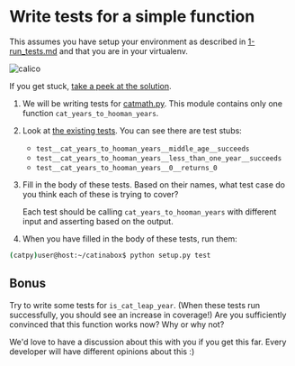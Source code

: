 # Write tests for a simple function

This assumes you have setup your environment as described in [1-run_tests.md](/steps/1-run_tests.md)
and that you are in your virtualenv.

![calico](../pics/calico.png)

If you get stuck, [take a peek at the solution](https://github.com/keeppythonweird/catinabox/blob/solutions/tests/test_catmath.py).

1. We will be writing tests for [catmath.py](../catinabox/catmath.py).
   This module contains only one function ```cat_years_to_hooman_years```.

2. Look at [the existing tests](../tests/test_catmath.py). You can see there
   are test stubs:
   
   * ```test__cat_years_to_hooman_years__middle_age__succeeds```
   * ```test__cat_years_to_hooman_years__less_than_one_year__succeeds```
   * ```test__cat_years_to_hooman_years__0__returns_0```
   
3. Fill in the body of these tests. Based on their names, what test case do
   you think each of these is trying to cover?
   
   Each test should be calling ```cat_years_to_hooman_years``` with different
   input and asserting based on the output.

4. When you have filled in the body of these tests, run them:

  ```bash
  (catpy)user@host:~/catinabox$ python setup.py test
  ```

## Bonus

Try to write some tests for ```is_cat_leap_year```. (When 
these tests run successfully, you should see an increase in coverage!) Are
you sufficiently convinced that this function works now? Why or why not?

We'd love to have a discussion about this with you if you get this far. Every
developer will have different opinions about this :)
